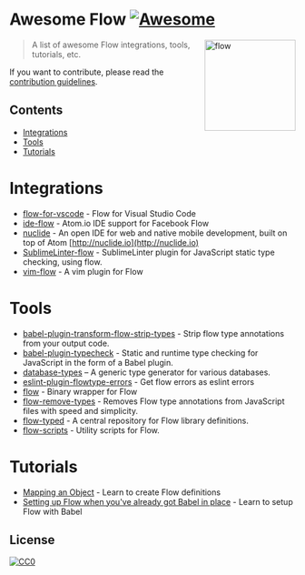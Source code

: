 # Awesome Flow [![Awesome](https://cdn.rawgit.com/sindresorhus/awesome/d7305f38d29fed78fa85652e3a63e154dd8e8829/media/badge.svg)](https://github.com/sindresorhus/awesome)

[<img src="https://flowtype.org/assets/flow-logo.png" width="160" align="right" alt="flow">](http://flowtype.org)

> A list of awesome Flow integrations, tools, tutorials, etc.

If you want to contribute, please read the [contribution guidelines](contributing.md).

## Contents

- [Integrations](#integrations)
- [Tools](#tools)
- [Tutorials](#tutorials)

# Integrations

- [flow-for-vscode](https://github.com/flowtype/flow-for-vscode) - Flow for Visual Studio Code
- [ide-flow](https://atom.io/packages/ide-flow) - Atom.io IDE support for Facebook Flow
- [nuclide](https://github.com/facebook/nuclide) - An open IDE for web and native mobile development, built on top of Atom [http://nuclide.io](http://nuclide.io)
- [SublimeLinter-flow](https://github.com/SublimeLinter/SublimeLinter-flow) - SublimeLinter plugin for JavaScript static type checking, using flow.
- [vim-flow](https://github.com/flowtype/vim-flow) - A vim plugin for Flow

# Tools

- [babel-plugin-transform-flow-strip-types](https://www.npmjs.com/package/babel-plugin-transform-flow-strip-types) - Strip flow type annotations from your output code.
- [babel-plugin-typecheck](https://github.com/codemix/babel-plugin-typecheck) - Static and runtime type checking for JavaScript in the form of a Babel plugin.
- [database-types](https://github.com/gajus/database-types) – A generic type generator for various databases.
- [eslint-plugin-flowtype-errors](https://github.com/amilajack/eslint-plugin-flowtype-errors) - Get flow errors as eslint errors
- [flow](https://github.com/flowtype/flow-bin) - Binary wrapper for Flow
- [flow-remove-types](https://github.com/leebyron/flow-remove-types) - Removes Flow type annotations from JavaScript files with speed and simplicity.
- [flow-typed](https://github.com/flowtype/flow-typed) - A central repository for Flow library definitions.
- [flow-scripts](https://github.com/yangshun/flow-scripts) - Utility scripts for Flow.

# Tutorials
- [Mapping an Object](https://medium.com/@thejameskyle/flow-mapping-an-object-373d64c44592#.si9el6b29) - Learn to create Flow definitions
- [Setting up Flow when you've already got Babel in place](https://medium.freecodecamp.com/using-flow-with-babel-c04fdca8d14d#.f7fuf1fmf) - Learn to setup Flow with Babel


## License

[![CC0](https://i.creativecommons.org/p/zero/1.0/88x31.png)](https://creativecommons.org/publicdomain/zero/1.0/)
